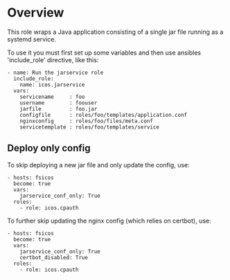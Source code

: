 # Overview

This role wraps a Java application consisting of a single jar file running as a
systemd service.

To use it you must first set up some variables and then use ansibles
'include_role' directive, like this:

	- name: Run the jarservice role
	  include_role:
		name: icos.jarservice
	  vars:
		servicename     : foo
		username        : foouser
		jarfile         : foo.jar
		configfile      : roles/foo/templates/application.conf
		nginxconfig     : roles/foo/files/meta.conf
		servicetemplate : roles/foo/templates/service



## Deploy only config

To skip deploying a new jar file and only update the config, use:

	- hosts: fsicos
	  become: true
	  vars:
		jarservice_conf_only: True
	  roles:
		- role: icos.cpauth


To further skip updating the nginx config (which relies on certbot), use:

	- hosts: fsicos
	  become: true
	  vars:
		jarservice_conf_only: True
		certbot_disabled: True
	  roles:
		- role: icos.cpauth
